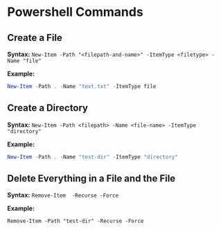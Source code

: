 # Powershell Commands
## Create a File
**Syntax:** `New-Item -Path "<filepath-and-name>" -ItemType <filetype> -Name "file"`

**Example:**
```powershell
New-Item -Path . -Name "text.txt" -ItemType file
``` 

## Create a Directory

**Syntax:** `New-Item -Path <filepath> -Name <file-name> -ItemType "directory"`

**Example:**
```powershell
New-Item -Path . -Name "test-dir" -ItemType "directory"
```


## Delete Everything in a File and the File

**Syntax:** `Remove-Item `<filepath>` -Recurse -Force`

**Example:**
```ps
Remove-Item -Path "test-dir" -Recurse -Force
```